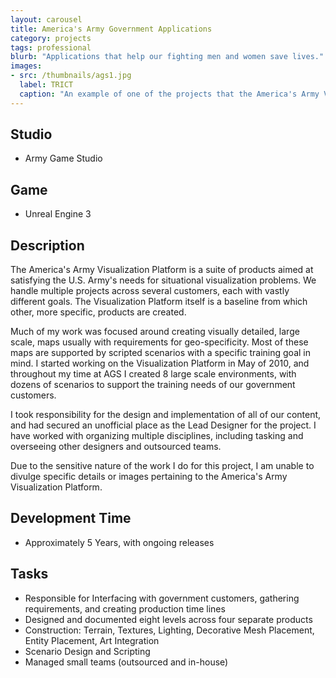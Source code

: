 ```yaml
---
layout: carousel
title: America's Army Government Applications
category: projects
tags: professional
blurb: "Applications that help our fighting men and women save lives."
images:
- src: /thumbnails/ags1.jpg
  label: TRICT
  caption: "An example of one of the projects that the America's Army Visualization Platform helped create.<a href='http://www.army.mil/article/56674/Soldiers_flip_over_realistic_training_vehicle/'> Link to news article.</a>"
---
```


## Studio
- Army Game Studio

## Game
- Unreal Engine 3

## Description
The America's Army Visualization Platform is a suite of products aimed at satisfying the U.S. Army's needs for situational visualization problems. We handle multiple projects across several customers, each with vastly different goals. The Visualization Platform itself is a baseline from which other, more specific, products are created.

Much of my work was focused around creating visually detailed, large scale, maps usually with requirements for geo-specificity. Most of these maps are supported by scripted scenarios with a specific training goal in mind. I started working on the Visualization Platform in May of 2010, and throughout my time at AGS I created 8 large scale environments, with dozens of scenarios to support the training needs of our government customers.

I took responsibility for the design and implementation of all of our content, and had secured an unofficial place as the Lead Designer for the project. I have worked with organizing multiple disciplines, including tasking and overseeing other designers and outsourced teams.

Due to the sensitive nature of the work I do for this project, I am unable to divulge specific details or images pertaining to the America's Army Visualization Platform. 

## Development Time
- Approximately 5 Years, with ongoing releases 

## Tasks
- Responsible for Interfacing with government customers, gathering requirements, and creating production time lines
- Designed and documented eight levels across four separate products
- Construction: Terrain, Textures, Lighting, Decorative Mesh Placement, Entity Placement, Art Integration
- Scenario Design and Scripting
- Managed small teams (outsourced and in-house)
